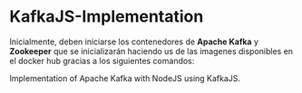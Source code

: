 # KafkaJS-Implementation

Inicialmente, deben iniciarse los contenedores de **Apache Kafka** y **Zookeeper** que se inicializarán haciendo us de las imagenes disponibles en el docker hub gracias a los siguientes comandos: 




Implementation of Apache Kafka with NodeJS using KafkaJS.
